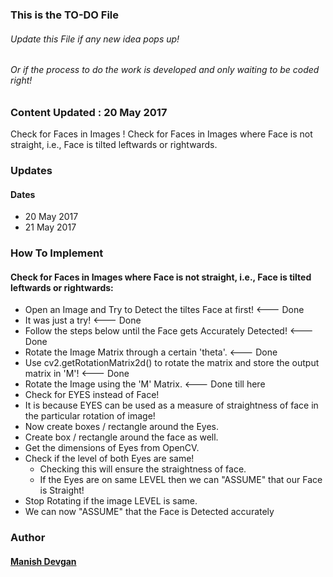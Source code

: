 ### This is the TO-DO File

###### Update this File if any new idea pops up!
###### Or if the process to do the work is developed and only waiting to be coded right!

### Content Updated : 20 May 2017

Check for Faces in Images !
Check for Faces in Images where Face is not straight, i.e., Face is tilted leftwards or rightwards.

### Updates
#### Dates
 * 20 May 2017
 * 21 May 2017
### How To Implement

#### Check for Faces in Images where Face is not straight, i.e., Face is tilted leftwards or rightwards:
  * Open an Image and Try to Detect the tiltes Face at first! <--- Done
  * It was just a try! <--- Done
  * Follow the steps below until the Face gets Accurately Detected! <--- Done
  * Rotate the Image Matrix through a certain 'theta'. <--- Done
  * Use cv2.getRotationMatrix2d() to rotate the matrix and store the output matrix in 'M'! <--- Done
  * Rotate the Image using the 'M' Matrix. <--- Done till here
  * Check for EYES instead of Face!
  * It is because EYES can be used as a measure of straightness of face in the particular rotation of image!
  * Now create boxes / rectangle around the Eyes.
  * Create box / rectangle around the face as well.
  * Get the dimensions of Eyes from OpenCV.
  * Check if the level of both Eyes are same!
      * Checking this will ensure the straightness of face.
      * If the Eyes are on same LEVEL then we can "ASSUME" that our Face is Straight!
  * Stop Rotating if the image LEVEL is same.
  * We can now "ASSUME" that the Face is Detected accurately
  


### Author
#### [Manish Devgan](https://github.com/gabru-md)
